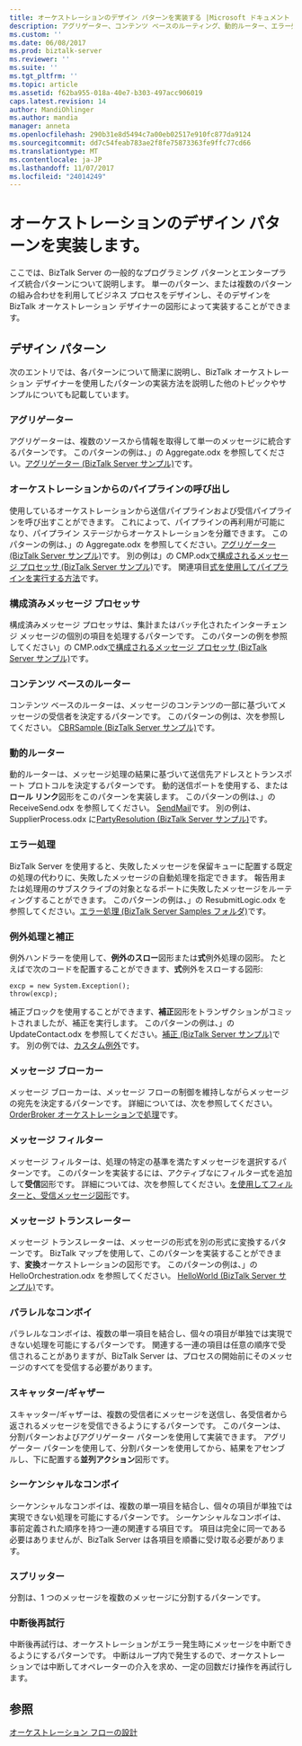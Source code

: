 ```yaml
---
title: オーケストレーションのデザイン パターンを実装する |Microsoft ドキュメント
description: アグリゲーター、コンテンツ ベースのルーティング、動的ルーター、エラー処理、メッセージ ブローカー、および BizTalk Server での複数のデザイン パターン
ms.custom: ''
ms.date: 06/08/2017
ms.prod: biztalk-server
ms.reviewer: ''
ms.suite: ''
ms.tgt_pltfrm: ''
ms.topic: article
ms.assetid: f62ba955-018a-40e7-b303-497acc906019
caps.latest.revision: 14
author: MandiOhlinger
ms.author: mandia
manager: anneta
ms.openlocfilehash: 290b31e8d5494c7a00eb02517e910fc877da9124
ms.sourcegitcommit: dd7c54feab783ae2f8fe75873363fe9ffc77cd66
ms.translationtype: MT
ms.contentlocale: ja-JP
ms.lasthandoff: 11/07/2017
ms.locfileid: "24014249"
---
```

# <a name="implement-design-patterns-in-orchestrations"></a>オーケストレーションのデザイン パターンを実装します。
ここでは、BizTalk Server の一般的なプログラミング パターンとエンタープライズ統合パターンについて説明します。 単一のパターン、または複数のパターンの組み合わせを利用してビジネス プロセスをデザインし、そのデザインを BizTalk オーケストレーション デザイナーの図形によって実装することができます。  
  
## <a name="design-patterns"></a>デザイン パターン  
 次のエントリでは、各パターンについて簡潔に説明し、BizTalk オーケストレーション デザイナーを使用したパターンの実装方法を説明した他のトピックやサンプルについても記載しています。  
  
### <a name="aggregator"></a>アグリゲーター  
 アグリゲーターは、複数のソースから情報を取得して単一のメッセージに統合するパターンです。 このパターンの例は、」の Aggregate.odx を参照してください。[アグリゲーター (BizTalk Server サンプル)](../core/aggregator-biztalk-server-sample.md)です。  
  
### <a name="calling-pipelines-from-an-orchestration"></a>オーケストレーションからのパイプラインの呼び出し  
 使用しているオーケストレーションから送信パイプラインおよび受信パイプラインを呼び出すことができます。 これによって、パイプラインの再利用が可能になり、パイプライン ステージからオーケストレーションを分離できます。 このパターンの例は、」の Aggregate.odx を参照してください。[アグリゲーター (BizTalk Server サンプル)](../core/aggregator-biztalk-server-sample.md)です。 別の例は」の CMP.odx[で構成されるメッセージ プロセッサ (BizTalk Server サンプル)](../core/composed-message-processor-biztalk-server-sample.md)です。 関連項目[式を使用してパイプラインを実行する方法](../core/how-to-use-expressions-to-execute-pipelines.md)です。  
  
### <a name="composed-message-processor"></a>構成済みメッセージ プロセッサ  
 構成済みメッセージ プロセッサは、集計またはバッチ化されたインターチェンジ メッセージの個別の項目を処理するパターンです。 このパターンの例を参照してください」の CMP.odx[で構成されるメッセージ プロセッサ (BizTalk Server サンプル)](../core/composed-message-processor-biztalk-server-sample.md)です。  
  
### <a name="content-based-router"></a>コンテンツ ベースのルーター  
 コンテンツ ベースのルーターは、メッセージのコンテンツの一部に基づいてメッセージの受信者を決定するパターンです。 このパターンの例は、次を参照してください。 [CBRSample (BizTalk Server サンプル)](../core/cbrsample-biztalk-server-sample.md)です。  
  
### <a name="dynamic-router"></a>動的ルーター  
 動的ルーターは、メッセージ処理の結果に基づいて送信先アドレスとトランスポート プロトコルを決定するパターンです。 動的送信ポートを使用する、または**ロール リンク**図形をこのパターンを実装します。 このパターンの例は、」の ReceiveSend.odx を参照してください。 [SendMail](../core/sendmail.md)です。 別の例は、SupplierProcess.odx に[PartyResolution (BizTalk Server サンプル)](../core/partyresolution-biztalk-server-sample.md)です。  
  
### <a name="error-handling"></a>エラー処理  
 BizTalk Server を使用すると、失敗したメッセージを保留キューに配置する既定の処理の代わりに、失敗したメッセージの自動処理を指定できます。 報告用または処理用のサブスクライブの対象となるポートに失敗したメッセージをルーティングすることができます。 このパターンの例は、」の ResubmitLogic.odx を参照してください。[エラー処理 (BizTalk Server Samples フォルダ)](../core/error-handling-biztalk-server-samples-folder.md)です。  
  
### <a name="exception-handling-and-compensation"></a>例外処理と補正  
 例外ハンドラーを使用して、**例外のスロー**図形または**式**例外処理の図形。 たとえばで次のコードを配置することができます、**式**例外をスローする図形:  
  
```  
excp = new System.Exception();  
throw(excp);  
```  
  
 補正ブロックを使用することができます、**補正**図形をトランザクションがコミットされましたが、補正を実行します。 このパターンの例は、」の UpdateContact.odx を参照してください。[補正 (BizTalk Server サンプル)](../core/compensation-biztalk-server-sample.md)です。 別の例では、[カスタム例外](../core/custom-exceptions.md)です。  
  
### <a name="message-broker"></a>メッセージ ブローカー  
 メッセージ ブローカーは、メッセージ フローの制御を維持しながらメッセージの宛先を決定するパターンです。 詳細については、次を参照してください。 [OrderBroker オーケストレーションで処理](../core/processing-in-the-orderbroker-orchestration.md)です。  
  
### <a name="message-filter"></a>メッセージ フィルター  
 メッセージ フィルターは、処理の特定の基準を満たすメッセージを選択するパターンです。 このパターンを実装するには、アクティブなにフィルター式を追加して**受信**図形です。 詳細については、次を参照してください。[を使用してフィルターと、受信メッセージ図形](../core/using-filters-with-the-receive-message-shape.md)です。  
  
### <a name="message-translator"></a>メッセージ トランスレーター  
 メッセージ トランスレーターは、メッセージの形式を別の形式に変換するパターンです。 BizTalk マップを使用して、このパターンを実装することができます、**変換**オーケストレーションの図形です。 このパターンの例は、」の HelloOrchestration.odx を参照してください。 [HelloWorld (BizTalk Server サンプル)](../core/helloworld-biztalk-server-sample.md)です。  
  
### <a name="parallel-convoy"></a>パラレルなコンボイ  
 パラレルなコンボイは、複数の単一項目を結合し、個々の項目が単独では実現できない処理を可能にするパターンです。 関連する一連の項目は任意の順序で受信されることがありますが、BizTalk Server は、プロセスの開始前にそのメッセージのすべてを受信する必要があります。 
  
### <a name="scatter-and-gather"></a>スキャッター/ギャザー  
 スキャッター/ギャザーは、複数の受信者にメッセージを送信し、各受信者から返されるメッセージを受信できるようにするパターンです。 このパターンは、分割パターンおよびアグリゲーター パターンを使用して実装できます。 アグリゲーター パターンを使用して、分割パターンを使用してから、結果をアセンブルし、下に配置する**並列アクション**図形です。 
  
### <a name="sequential-convoy"></a>シーケンシャルなコンボイ  
 シーケンシャルなコンボイは、複数の単一項目を結合し、個々の項目が単独では実現できない処理を可能にするパターンです。 シーケンシャルなコンボイは、事前定義された順序を持つ一連の関連する項目です。 項目は完全に同一である必要はありませんが、BizTalk Server は各項目を順番に受け取る必要があります。 
  
### <a name="splitter"></a>スプリッター  
 分割は、1 つのメッセージを複数のメッセージに分割するパターンです。  
  
### <a name="suspend-with-retry"></a>中断後再試行  
 中断後再試行は、オーケストレーションがエラー発生時にメッセージを中断できるようにするパターンです。 中断はループ内で発生するので、オーケストレーションでは中断してオペレーターの介入を求め、一定の回数だけ操作を再試行します。  
  
## <a name="see-also"></a>参照  
 [オーケストレーション フローの設計](../core/designing-orchestration-flow.md)